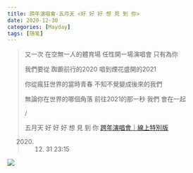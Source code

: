 ```yaml
---
title: 跨年演唱會-五月天 <好 好 好 想 見 到 你>
date: 2020-12-30
categories: [Mayday]
tags: [随笔]
---
```


> 又一次
> 在空無一人的體育場
> 任性開一場演唱會
> 只有為你
>
> 我們要從
> 踟躕前行的2020
> 唱到煙花盛開的2021
>
> 你從瘋狂世界的當時青春
> 不知不覺變成後來的我們
>
> 無論你在世界的哪個角落
> 前往2021的那一秒
> 我們
> 會在一起
>
> /
>
> 五月天 
> 好 好 好 想 見 到 你
> [跨年演唱會｜線上特別版](https://www.bilibili.com/video/BV1pt4y1e7vL)
>
> 2020. 12. 31 23:15

![](https://cdn.jsdelivr.net/gh/mumozi/Figure_bed/img/001nBTAIgy1gm4yatnxyaj62653nf7wj02.jpg)